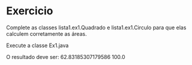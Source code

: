 # Exercicio
Complete as classes lista1.ex1.Quadrado e lista1.ex1.Circulo
para que elas calculem corretamente as áreas.

Execute a classe Ex1.java

O resultado deve ser:
62.83185307179586
100.0